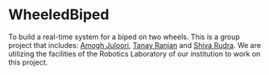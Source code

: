 # WheeledBiped
To build a real-time system for a biped on two wheels. This is a group project that includes: [Amogh Juloori](https://github.com/AmoghJuloori), [Tanay Ranjan](https://github.com/tanayranjan) and [Shiva Rudra](https://github.com/LShivaRudra). We are utilizing the facilities of the Robotics Laboratory of our institution to work on this project. 
